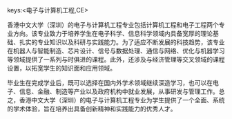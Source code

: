keys:<电子与计算机工程,CE>


香港中文大学（深圳）的电子与计算机工程专业包括计算机工程和电子工程两个专业方向。该专业致力于培养学生在电子科学、信息科学领域内具备宽厚的理论基础、扎实的专业知识以及科研与实践能力。为了适应不断发展的科技趋势，该专业在机器人与智能制造、芯片设计、信号与数据处理、通信与网络、优化与机器学习等领域提供了一系列与时俱进的课程。此外，还涉及与经济管理等交叉领域的课程设置，以拓宽学生的知识面和应用领域。

毕业生在完成学业后，既可以选择在国内外学术领域继续深造学习，也可以在电子、信息、金融、制造等产业以及政府机构中就业发展，从事研发与管理工作。总之，香港中文大学（深圳）的电子与计算机工程专业为学生提供了一个全面、系统的学术体验，旨在培养出具备创新精神和实践能力的优秀人才。